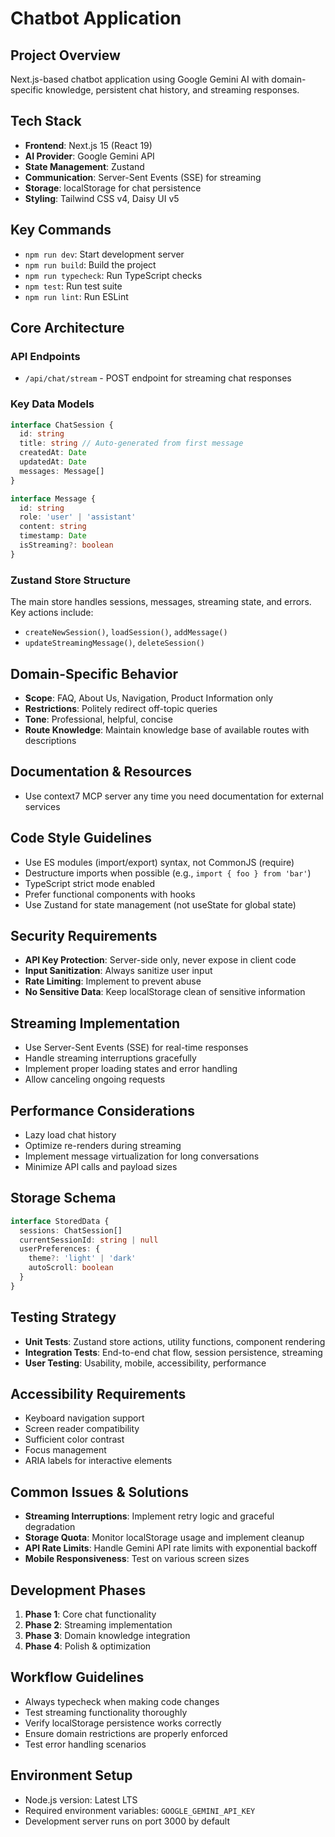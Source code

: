 # Chatbot Application

## Project Overview
Next.js-based chatbot application using Google Gemini AI with domain-specific knowledge, persistent chat history, and streaming responses.

## Tech Stack
- **Frontend**: Next.js 15 (React 19)
- **AI Provider**: Google Gemini API
- **State Management**: Zustand
- **Communication**: Server-Sent Events (SSE) for streaming
- **Storage**: localStorage for chat persistence
- **Styling**: Tailwind CSS v4, Daisy UI v5

## Key Commands
- `npm run dev`: Start development server
- `npm run build`: Build the project
- `npm run typecheck`: Run TypeScript checks
- `npm test`: Run test suite
- `npm run lint`: Run ESLint

## Core Architecture

### API Endpoints
- `/api/chat/stream` - POST endpoint for streaming chat responses

### Key Data Models
```typescript
interface ChatSession {
  id: string
  title: string // Auto-generated from first message
  createdAt: Date
  updatedAt: Date
  messages: Message[]
}

interface Message {
  id: string
  role: 'user' | 'assistant'
  content: string
  timestamp: Date
  isStreaming?: boolean
}
```

### Zustand Store Structure
The main store handles sessions, messages, streaming state, and errors. Key actions include:
- `createNewSession()`, `loadSession()`, `addMessage()`
- `updateStreamingMessage()`, `deleteSession()`

## Domain-Specific Behavior
- **Scope**: FAQ, About Us, Navigation, Product Information only
- **Restrictions**: Politely redirect off-topic queries
- **Tone**: Professional, helpful, concise
- **Route Knowledge**: Maintain knowledge base of available routes with descriptions

## Documentation & Resources
- Use context7 MCP server any time you need documentation for external services

## Code Style Guidelines
- Use ES modules (import/export) syntax, not CommonJS (require)
- Destructure imports when possible (e.g., `import { foo } from 'bar'`)
- TypeScript strict mode enabled
- Prefer functional components with hooks
- Use Zustand for state management (not useState for global state)

## Security Requirements
- **API Key Protection**: Server-side only, never expose in client code
- **Input Sanitization**: Always sanitize user input
- **Rate Limiting**: Implement to prevent abuse
- **No Sensitive Data**: Keep localStorage clean of sensitive information

## Streaming Implementation
- Use Server-Sent Events (SSE) for real-time responses
- Handle streaming interruptions gracefully
- Implement proper loading states and error handling
- Allow canceling ongoing requests

## Performance Considerations
- Lazy load chat history
- Optimize re-renders during streaming
- Implement message virtualization for long conversations
- Minimize API calls and payload sizes

## Storage Schema
```typescript
interface StoredData {
  sessions: ChatSession[]
  currentSessionId: string | null
  userPreferences: {
    theme?: 'light' | 'dark'
    autoScroll: boolean
  }
}
```

## Testing Strategy
- **Unit Tests**: Zustand store actions, utility functions, component rendering
- **Integration Tests**: End-to-end chat flow, session persistence, streaming
- **User Testing**: Usability, mobile, accessibility, performance

## Accessibility Requirements
- Keyboard navigation support
- Screen reader compatibility
- Sufficient color contrast
- Focus management
- ARIA labels for interactive elements

## Common Issues & Solutions
- **Streaming Interruptions**: Implement retry logic and graceful degradation
- **Storage Quota**: Monitor localStorage usage and implement cleanup
- **API Rate Limits**: Handle Gemini API rate limits with exponential backoff
- **Mobile Responsiveness**: Test on various screen sizes

## Development Phases
1. **Phase 1**: Core chat functionality
2. **Phase 2**: Streaming implementation
3. **Phase 3**: Domain knowledge integration
4. **Phase 4**: Polish & optimization

## Workflow Guidelines
- Always typecheck when making code changes
- Test streaming functionality thoroughly
- Verify localStorage persistence works correctly
- Ensure domain restrictions are properly enforced
- Test error handling scenarios

## Environment Setup
- Node.js version: Latest LTS
- Required environment variables: `GOOGLE_GEMINI_API_KEY`
- Development server runs on port 3000 by default
```
